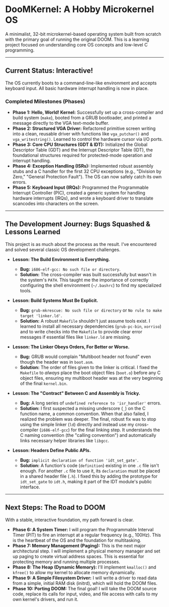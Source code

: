 # DooMKernel: A Hobby Microkernel OS

A minimalist, 32-bit microkernel-based operating system built from scratch with the primary goal of running the original DOOM. This is a learning project focused on understanding core OS concepts and low-level C programming.

---

## Current Status: Interactive!

The OS currently boots to a command-line-like environment and accepts keyboard input. All basic hardware interrupt handling is now in place.

### Completed Milestones (Phases)

* **Phase 1: Hello, World! Kernel:** Successfully set up a cross-compiler and build system (`make`), booted from a GRUB bootloader, and printed a message directly to the VGA text-mode buffer.
* **Phase 2: Structured VGA Driver:** Refactored primitive screen writing into a clean, reusable driver with functions like `vga_putchar()` and `vga_writestring()`. Learned to control the hardware cursor via I/O ports.
* **Phase 3: Core CPU Structures (GDT & IDT):** Initialized the Global Descriptor Table (GDT) and the Interrupt Descriptor Table (IDT), the foundational structures required for protected-mode operation and interrupt handling.
* **Phase 4: Exception Handling (ISRs):** Implemented robust assembly stubs and a C handler for the first 32 CPU exceptions (e.g., "Division by Zero," "General Protection Fault"). The OS can now safely catch its own errors.
* **Phase 5: Keyboard Input (IRQs):** Programmed the Programmable Interrupt Controller (PIC), created a generic system for handling hardware interrupts (IRQs), and wrote a keyboard driver to translate scancodes into characters on the screen.

---

## The Development Journey: Bugs Squashed & Lessons Learned

This project is as much about the process as the result. I've encountered and solved several classic OS development challenges.

* **Lesson: The Build Environment is Everything.**
    * **Bug:** `i686-elf-gcc: No such file or directory`.
    * **Solution:** The cross-compiler was built successfully but wasn't in the system's `PATH`. This taught me the importance of correctly configuring the shell environment (`~/.bashrc`) to find my specialized tools.

* **Lesson: Build Systems Must Be Explicit.**
    * **Bug:** `grub-mkrescue: No such file or directory` or `No rule to make target 'linker.ld'`.
    * **Solution:** A robust `Makefile` shouldn't just assume tools exist. I learned to install all necessary dependencies (`grub-pc-bin`, `xorriso`) and to write checks into the `Makefile` to provide clear error messages if essential files like `linker.ld` are missing.

* **Lesson: The Linker Obeys Orders, For Better or Worse.**
    * **Bug:** GRUB would complain "Multiboot header not found" even though the header was in `boot.asm`.
    * **Solution:** The order of files given to the linker is critical. I fixed the `Makefile` to *always* place the boot object files (`boot.o`) before any C object files, ensuring my multiboot header was at the very beginning of the final `kernel.bin`.

* **Lesson: The "Contract" Between C and Assembly is Tricky.**
    * **Bug:** A long series of `undefined reference to 'isr_handler'` errors.
    * **Solution:** I first suspected a missing underscore (`_`) on the C function name, a common convention. When that also failed, I realized the problem was deeper. The final, robust fix was to stop using the simple linker (`ld`) directly and instead use my cross-compiler (`i686-elf-gcc`) for the final linking step. It understands the C naming convention (the "calling convention") and automatically links necessary helper libraries like `libgcc`.

* **Lesson: Headers Define Public APIs.**
    * **Bug:** `implicit declaration of function 'idt_set_gate'`.
    * **Solution:** A function's code (`definition`) existing in one `.c` file isn't enough. For another `.c` file to use it, its `declaration` must be placed in a shared header file (`.h`). I fixed this by adding the prototype for `idt_set_gate` to `idt.h`, making it part of the IDT module's public interface.

---

## Next Steps: The Road to DOOM

With a stable, interactive foundation, my path forward is clear.

* **Phase 6: A System Timer:** I will program the Programmable Interval Timer (PIT) to fire an interrupt at a regular frequency (e.g., 100Hz). This is the heartbeat of the OS and the foundation for multitasking.
* **Phase 7: Memory Management (Paging):** This is the next major architectural step. I will implement a physical memory manager and set up paging to create virtual address spaces. This is essential for protecting memory and running multiple processes.
* **Phase 8: The Heap (Dynamic Memory):** I'll implement `kmalloc()` and `kfree()` to allow my kernel to allocate memory dynamically.
* **Phase 9: A Simple Filesystem Driver:** I will write a driver to read data from a simple, initial RAM disk (initrd), which will hold the DOOM files.
* **Phase 10: Porting DOOM:** The final goal! I will take the DOOM source code, replace its calls for input, video, and file access with calls to my own kernel's drivers, and run it.
